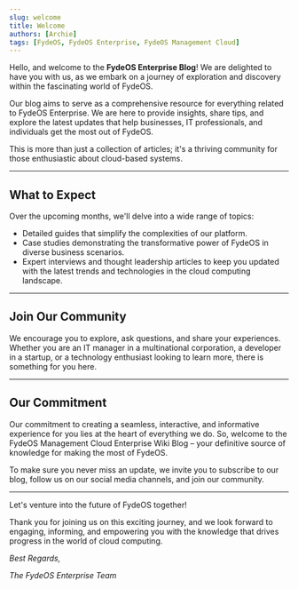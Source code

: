 ```yaml
---
slug: welcome
title: Welcome
authors: [Archie]
tags: [FydeOS, FydeOS Enterprise, FydeOS Management Cloud]
---
```


Hello, and welcome to the **FydeOS Enterprise Blog**! We are delighted to have you with us, as we embark on a journey of exploration and discovery within the fascinating world of FydeOS.

Our blog aims to serve as a comprehensive resource for everything related to FydeOS Enterprise. We are here to provide insights, share tips, and explore the latest updates that help businesses, IT professionals, and individuals get the most out of FydeOS.

This is more than just a collection of articles; it's a thriving community for those enthusiastic about cloud-based systems.

---

## **What to Expect**

Over the upcoming months, we'll delve into a wide range of topics:

- Detailed guides that simplify the complexities of our platform.
- Case studies demonstrating the transformative power of FydeOS in diverse business scenarios.
- Expert interviews and thought leadership articles to keep you updated with the latest trends and technologies in the cloud computing landscape.

---

## **Join Our Community**

We encourage you to explore, ask questions, and share your experiences. Whether you are an IT manager in a multinational corporation, a developer in a startup, or a technology enthusiast looking to learn more, there is something for you here.

---

## **Our Commitment**

Our commitment to creating a seamless, interactive, and informative experience for you lies at the heart of everything we do. So, welcome to the FydeOS Management Cloud Enterprise Wiki Blog – your definitive source of knowledge for making the most of FydeOS.

To make sure you never miss an update, we invite you to subscribe to our blog, follow us on our social media channels, and join our community.

---

Let's venture into the future of FydeOS together!

Thank you for joining us on this exciting journey, and we look forward to engaging, informing, and empowering you with the knowledge that drives progress in the world of cloud computing.

*Best Regards,*

*The FydeOS Enterprise Team*